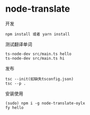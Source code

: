 # node-translate

开发

```
npm install 或者 yarn install

```

测试翻译单词

```
ts-node-dev src/main.ts hello
ts-node-dev src/main.ts hi
```

发布

```
tsc --init(如缺失tsconfig.json)
tsc --p .
```



安装使用

```
(sudo) npm i -g node-translate-oylx
fy hello
```

